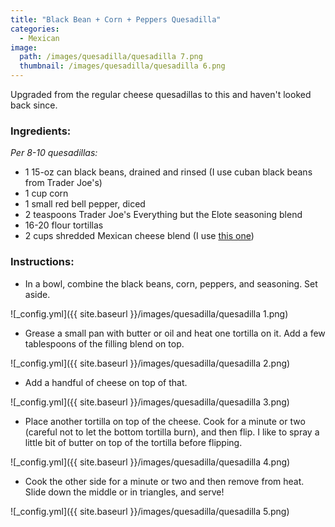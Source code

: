 ```yaml
---
title: "Black Bean + Corn + Peppers Quesadilla"
categories:
  - Mexican
image:
  path: /images/quesadilla/quesadilla 7.png
  thumbnail: /images/quesadilla/quesadilla 6.png
---
```


Upgraded from the regular cheese quesadillas to this and haven't looked back since.

### Ingredients:

_Per 8-10 quesadillas:_

* 1 15-oz can black beans, drained and rinsed (I use cuban black beans from Trader Joe's)
* 1 cup corn
* 1 small red bell pepper, diced
* 2 teaspoons Trader Joe's Everything but the Elote seasoning blend
* 16-20 flour tortillas
* 2 cups shredded Mexican cheese blend (I use [this one](https://www.kroger.com/p/old-el-paso-mexico-style-4-cheese-blend-shredded-cheese/0007592530693))



### Instructions:

* In a bowl, combine the black beans, corn, peppers, and seasoning. Set aside.

![_config.yml]({{ site.baseurl }}/images/quesadilla/quesadilla 1.png)

* Grease a small pan with butter or oil and heat one tortilla on it. Add a few tablespoons of the filling blend on top.

![_config.yml]({{ site.baseurl }}/images/quesadilla/quesadilla 2.png)

* Add a handful of cheese on top of that.

![_config.yml]({{ site.baseurl }}/images/quesadilla/quesadilla 3.png)

* Place another tortilla on top of the cheese. Cook for a minute or two (careful not to let the bottom tortilla burn), and then flip. I like to spray a little bit of butter on top of the tortilla before flipping. 

![_config.yml]({{ site.baseurl }}/images/quesadilla/quesadilla 4.png)

* Cook the other side for a minute or two and then remove from heat. Slide down the middle or in triangles, and serve!

![_config.yml]({{ site.baseurl }}/images/quesadilla/quesadilla 5.png)
